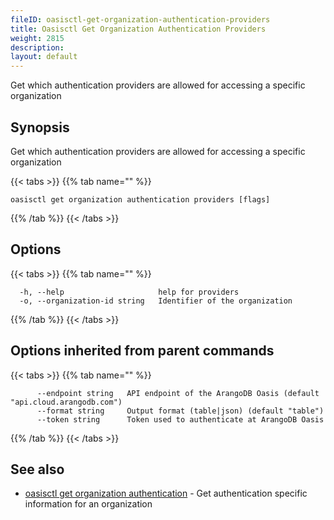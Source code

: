 ```yaml
---
fileID: oasisctl-get-organization-authentication-providers
title: Oasisctl Get Organization Authentication Providers
weight: 2815
description: 
layout: default
---
```

Get which authentication providers are allowed for accessing a specific organization

## Synopsis

Get which authentication providers are allowed for accessing a specific organization

{{< tabs >}}
{{% tab name="" %}}
```
oasisctl get organization authentication providers [flags]
```
{{% /tab %}}
{{< /tabs >}}

## Options

{{< tabs >}}
{{% tab name="" %}}
```
  -h, --help                     help for providers
  -o, --organization-id string   Identifier of the organization
```
{{% /tab %}}
{{< /tabs >}}

## Options inherited from parent commands

{{< tabs >}}
{{% tab name="" %}}
```
      --endpoint string   API endpoint of the ArangoDB Oasis (default "api.cloud.arangodb.com")
      --format string     Output format (table|json) (default "table")
      --token string      Token used to authenticate at ArangoDB Oasis
```
{{% /tab %}}
{{< /tabs >}}

## See also

* [oasisctl get organization authentication](oasisctl-get-organization-authentication)	 - Get authentication specific information for an organization

